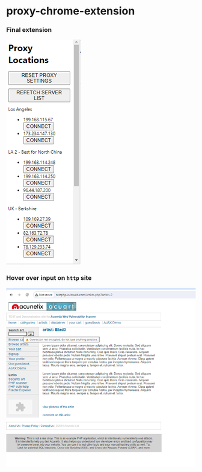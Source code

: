 # proxy-chrome-extension
### Final extension
![alt text](https://raw.githubusercontent.com/devvader1/proxy-chrome-extension/main/finalExt.png)

### Hover over input on `http` site


![alt text](https://raw.githubusercontent.com/devvader1/proxy-chrome-extension/main/unsecure.png)

